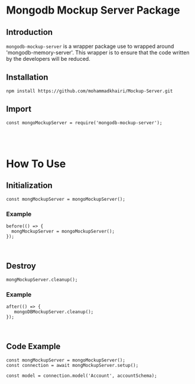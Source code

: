 # Mongodb Mockup Server Package

## Introduction
`mongodb-mockup-server` is a wrapper package use to wrapped around 'mongodb-memory-server'. This wrapper is to ensure that the code written by the developers will be reduced.

## Installation
``npm install https://github.com/mohammadkhairi/Mockup-Server.git``

## Import
``` const mongoMockupServer = require('mongodb-mockup-server'); ```



<br /><br />

# How To Use

## Initialization
``const mongMockupServer = mongoMockupServer();``

### Example
```
before(() => {
  mongMockupServer = mongoMockupServer();
});
```

<br />

## Destroy
``mongMockupServer.cleanup();``

### Example
```
after(() => {
   mongoDBMockupServer.cleanup();
});

```

<br />

## Code Example
```
const mongMockupServer = mongoMockupServer();
const connection = await mongMockupServer.setup();

const model = connection.model('Account', accountSchema);
```
